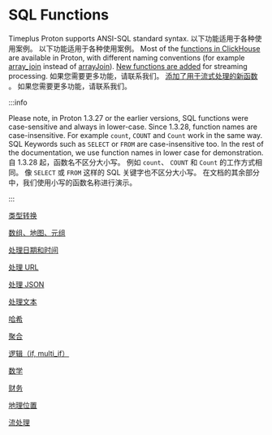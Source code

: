 # SQL Functions

Timeplus Proton supports ANSI-SQL standard syntax. 以下功能适用于各种使用案例。 以下功能适用于各种使用案例。 Most of the [functions in ClickHouse](https://clickhouse.com/docs/en/sql-reference/functions) are available in Proton, with different naming conventions (for example [array_join](functions_for_comp#array_join) instead of [arrayJoin](https://clickhouse.com/docs/en/sql-reference/functions/array-join)). [New functions are added](functions_for_streaming) for streaming processing. 如果您需要更多功能，请联系我们。 [添加了用于流式处理的新函数](functions_for_streaming) 。 如果您需要更多功能，请联系我们。

:::info

Please note, in Proton 1.3.27 or the earlier versions, SQL functions were case-sensitive and always in lower-case. Since 1.3.28, function names are case-insensitive. For example `count`, `COUNT` and `Count` work in the same way. SQL Keywords such as `SELECT` or `FROM` are case-insensitive too. In the rest of the documentation, we use function names in lower case for demonstration. 自 1.3.28 起，函数名不区分大小写。 例如 `count`、 `COUNT` 和 `Count` 的工作方式相同。 像 `SELECT` 或 `FROM` 这样的 SQL 关键字也不区分大小写。 在文档的其余部分中，我们使用小写的函数名称进行演示。

:::

[类型转换](functions_for_type)

[数组、地图、元组](functions_for_comp)

[处理日期和时间](functions_for_datetime)

[处理 URL](functions_for_url)

[处理 JSON](functions_for_json)

[处理文本](functions_for_text)

[哈希](functions_for_hash)

[聚合](functions_for_agg)

[逻辑（if, multi_if）](functions_for_logic)

[数学](functions_for_math)

[财务](functions_for_fin)

[地理位置](functions_for_geo)

[流处理](functions_for_streaming)
